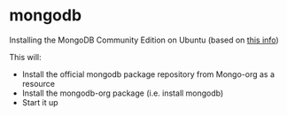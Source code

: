 # mongodb

Installing the MongoDB Community Edition on Ubuntu
(based on [this info](https://docs.mongodb.com/manual/tutorial/install-mongodb-on-ubuntu/))

This will:

* Install the official mongodb package repository from Mongo-org as a resource
* Install the mongodb-org package (i.e. install mongodb)
* Start it up

